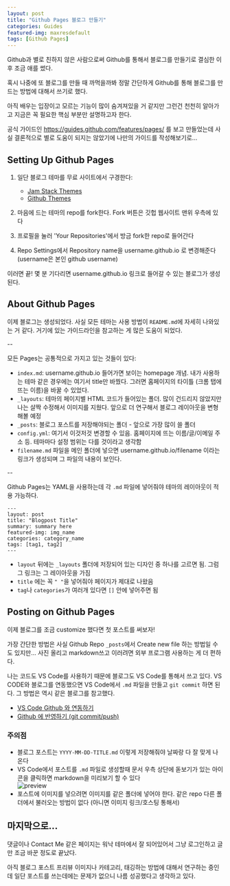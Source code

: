 ```yaml
---
layout: post
title: "Github Pages 블로그 만들기"
categories: Guides
featured-img: maxresdefault
tags: [Github Pages]
---
```


Github과 별로 친하지 않은 사람으로써 Github를 통해서 블로그를 만들기로 결심한 이후 조금 애를 썼다.

혹시 나중에 또 블로그를 만들 때 까먹을까봐 정말 간단하게 Github를 통해 블로그를 만드는 방법에 대해서 쓰기로 했다.

아직 배우는 입장이고 모르는 기능이 많이 숨겨져있을 거 같지만 그런건 천천히 알아가고 지금은 꼭 필요한 핵심 부분만 설명하고자 한다. 

공식 가이드인 <https://guides.github.com/features/pages/> 를 보고 만들었는데 사실 결론적으로 별로 도움이 되지는 않았기에 나만의 가이드를 작성해보기로...


## Setting Up Github Pages

1. 일단 블로그 테마를 무료 사이트에서 구경한다: 
    - [Jam Stack Themes](https://jamstackthemes.dev/ssg/jekyll/) 
    - [Github Themes](https://github.com/topics/jekyll-theme)

2. 마음에 드는 테마의 repo를 fork한다. Fork 버튼은 깃헙 웹사이트 맨위 우측에 있다
3. 프로필을 눌러 'Your Repositories'에서 방금 fork한 repo로 들어간다
4. Repo Settings에서 Repository name을 username.github.io 로 변경해준다 (username은 본인 github username)

이러면 끝! 몇 분 기다리면 username.github.io 링크로 들어갈 수 있는 블로그가 생성된다.


## About Github Pages 

이제 블로그는 생성되었다. 사실 모든 테마는 사용 방법이 `README.md`에 자세히 나와있는 거 같다. 거기에 있는 가이드라인을 참고하는 게 많은 도움이 되었다. 

--

모든 Pages는 공통적으로 가지고 있는 것들이 있다:  

- `index.md`: username.github.io 들어가면 보이는 homepage 개념. 내가 사용하는 테마 같은 경우에는 여기서 title만 바꿨다. 그러면 홈페이지의 타이틀 (크롬 탭에 뜨는 이름)을 바꿀 수 있었다.
- `_layouts`: 테마의 페이지별 HTML 코드가 들어있는 폴더. 많이 건드리지 않았지만 나는 살짝 수정해서 이미지를 지웠다. 앞으로 더 연구해서 블로그 레이아웃을 변형해볼 예정
- `_posts`: 블로그 포스트를 저장해야되는 폴더 -  앞으로 가장 많이 쓸 폴더
- `config.yml`: 여기서 이것저것 변경할 수 있음. 홈페이지에 뜨는 이름/글/이메일 주소 등. 테마마다 설정 범위는 다를 것이라고 생각함
- `filename.md`  파일을 메인 폴더에 넣으면 username.github.io/filename 이라는 링크가 생성되며 그 파일의 내용이 보인다.

--

Github Pages는 YAML을 사용하는데 각 `.md` 파일에 넣어줘야 테마의 레이아웃이 적용 가능하다. 
```
---
layout: post
title: "Blogpost Title"
summary: summary here
featured-img: img_name
categories: category_name
tags: [tag1, tag2]
---
```

- `layout` 뒤에는 `_layouts` 폴더에 저장되어 있는 디자인 중 하나를 고르면 됨. 그럼 그 링크는 그 레이아웃을 가짐
- `title` 에는 꼭 `" "`을 넣어줘야 페이지가 제대로 나왔음 
- `tag`나 `categories`가 여러개 있다면 `[]` 안에 넣어주면 됨


## Posting on Github Pages
이제 블로그를 조금 customize 했다면 첫 포스트를 써보자!

가장 간단한 방법은 사실 Github Repo `_posts`에서 Create new file 하는 방법일 수도 있지만... 사진 올리고 markdown쓰고 이러려면 외부 프로그램 사용하는 게 더 편하다.

나는 코드도 VS Code를 사용하기 때문에 블로그도 VS Code를 통해서 쓰고 있다. VS CODE와 블로그를 연동했으면 VS Code에서 `.md` 파일을 만들고 `git commit` 하면 된다. 그 방법은 역시 같은 블로그를 참고했다.


- [VS Code Github 와 연동하기](https://technote.kr/352?category=940649)
- [Github 에 반영하기 (git commit/push)](https://technote.kr/353?category=940649)

### 주의점
- 블로그 포스트는 `YYYY-MM-DD-TITLE.md` 이렇게 저장해줘야 날짜랑 다 잘 맞게 나온다
- VS Code에서 포스트를 `.md` 파일로 생성할때 문서 우측 상단에 돋보기가 있는 아이콘을 클릭하면 markdown을 미리보기 할 수 있다  
   ![preview](https://i.ibb.co/DwnsjZc/Screen-Shot-2021-01-13-at-8-18-47-PM.png)  
- 포스트에 이미지를 넣으려면 이미지를 같은 폴더에 넣어야 한다. 같은 repo 다른 폴더에서 불러오는 방법이 없다 (아니면 이미지 링크/호스팅 통해서)


## 마지막으로...
댓글이나 Contact Me 같은 페이지는 워낙 테마에서 잘 되어있어서 그냥 로그인하고 글만 조금 바꾼 정도로 끝났다.

아직 블로그 포스트 프리뷰 이미지나 카테고리, 태깅하는 방법에 대해서 연구하는 중인데 일단 포스트를 쓰는데에는 문제가 없으니 나름 성공했다고 생각하고 있다.